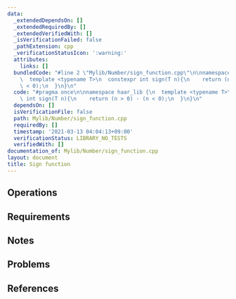 ```yaml
---
data:
  _extendedDependsOn: []
  _extendedRequiredBy: []
  _extendedVerifiedWith: []
  _isVerificationFailed: false
  _pathExtension: cpp
  _verificationStatusIcon: ':warning:'
  attributes:
    links: []
  bundledCode: "#line 2 \"Mylib/Number/sign_function.cpp\"\n\nnamespace haar_lib {\n\
    \  template <typename T>\n  constexpr int sign(T n){\n    return (n > 0) - (n\
    \ < 0);\n  }\n}\n"
  code: "#pragma once\n\nnamespace haar_lib {\n  template <typename T>\n  constexpr\
    \ int sign(T n){\n    return (n > 0) - (n < 0);\n  }\n}\n"
  dependsOn: []
  isVerificationFile: false
  path: Mylib/Number/sign_function.cpp
  requiredBy: []
  timestamp: '2021-03-13 04:04:13+09:00'
  verificationStatus: LIBRARY_NO_TESTS
  verifiedWith: []
documentation_of: Mylib/Number/sign_function.cpp
layout: document
title: Sign function
---
```


## Operations

## Requirements

## Notes

## Problems

## References
